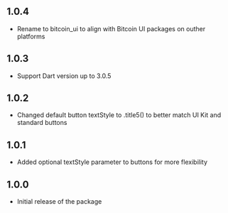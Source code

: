 ## 1.0.4

- Rename to bitcoin_ui to align with Bitcoin UI packages on outher platforms

## 1.0.3

- Support Dart version up to 3.0.5

## 1.0.2

- Changed default button textStyle to .title5() to better match UI Kit and standard buttons

## 1.0.1

- Added optional textStyle parameter to buttons for more flexibility

## 1.0.0

- Initial release of the package
